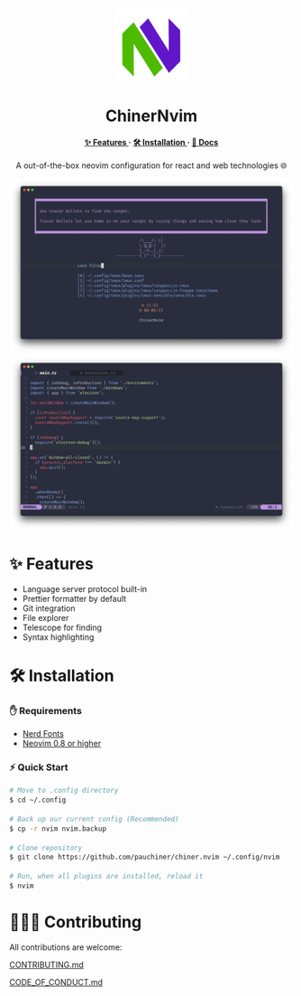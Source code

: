 <div align="center" >
    <img src=".github/images/logo.png" width="133", height="133">
</div>
<h1 align="center">ChinerNvim</h1>
    
<h4 align="center">
  <a href="https://pauchiner.github.io/ChinerNvim/#-features">✨ Features </a>
  ·
  <a href="https://pauchiner.github.io/ChinerNvim/#%EF%B8%8F-installation"> 🛠️ Installation </a>
  ·
  <a href="https://pauchiner.github.io/ChinerNvim/documentation/keybindings"> 📄 Docs </a>
</h4>

<p align="center">
A out-of-the-box neovim configuration for react and web technologies 🌐
</p>

<img alt="Start Screen Preview" src=".github/images/img1.png">

<img alt="Coding Screen Preview" src=".github/images/img2.png">

# ✨ Features
- Language server protocol built-in
- Prettier formatter by default 
- Git integration
- File explorer
- Telescope for finding
- Syntax highlighting

# 🛠️ Installation

### ✋ Requirements
- [Nerd Fonts](https://www.nerdfonts.com/font-downloads)
- [Neovim 0.8 or higher](https://github.com/neovim/neovim/releases/tag/v0.8.0)

### ⚡ Quick Start
```bash
# Move to .config directory
$ cd ~/.config

# Back up our current config (Recommended)
$ cp -r nvim nvim.backup

# Clone repository
$ git clone https://github.com/pauchiner/chiner.nvim ~/.config/nvim

# Run, when all plugins are installed, reload it 
$ nvim
```

# 🧑‍🤝‍🧑 Contributing

All contributions are welcome:

[CONTRIBUTING.md](https://github.com/pauchiner/ChinerNvim/blob/main/.github/CONTRIBUTING.md)

[CODE_OF_CONDUCT.md](https://github.com/pauchiner/ChinerNvim/blob/main/.github/CODE_OF_CONDUCT.md)
